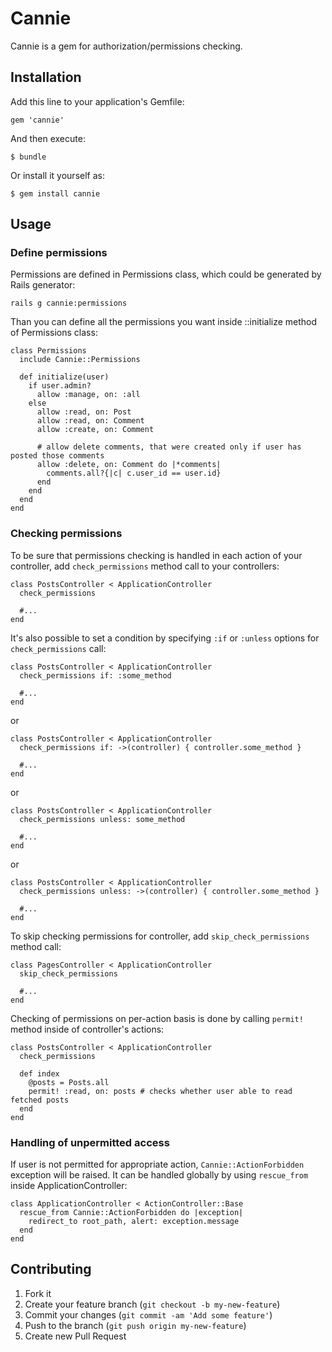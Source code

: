 # Cannie

Cannie is a gem for authorization/permissions checking.

## Installation

Add this line to your application's Gemfile:

    gem 'cannie'

And then execute:

    $ bundle

Or install it yourself as:

    $ gem install cannie

## Usage

### Define permissions

Permissions are defined in Permissions class, which could be generated by Rails generator:

    rails g cannie:permissions

Than you can define all the permissions you want inside ::initialize method of Permissions class:

    class Permissions
      include Cannie::Permissions

      def initialize(user)
        if user.admin?
          allow :manage, on: :all
        else
          allow :read, on: Post
          allow :read, on: Comment
          allow :create, on: Comment

          # allow delete comments, that were created only if user has posted those comments
          allow :delete, on: Comment do |*comments|
            comments.all?{|c| c.user_id == user.id}
          end
        end
      end
    end

### Checking permissions

To be sure that permissions checking is handled in each action of your controller, add `check_permissions` method call to your controllers:

    class PostsController < ApplicationController
      check_permissions

      #...
    end

It's also possible to set a condition by specifying `:if` or `:unless` options for `check_permissions` call:

    class PostsController < ApplicationController
      check_permissions if: :some_method

      #...
    end

or

    class PostsController < ApplicationController
      check_permissions if: ->(controller) { controller.some_method }

      #...
    end

or

    class PostsController < ApplicationController
      check_permissions unless: some_method

      #...
    end

or

    class PostsController < ApplicationController
      check_permissions unless: ->(controller) { controller.some_method }

      #...
    end

To skip checking permissions for controller, add `skip_check_permissions` method call:

    class PagesController < ApplicationController
      skip_check_permissions

      #...
    end

Checking of permissions on per-action basis is done by calling `permit!` method inside of controller's actions:

    class PostsController < ApplicationController
      check_permissions

      def index
        @posts = Posts.all
        permit! :read, on: posts # checks whether user able to read fetched posts
      end
    end

### Handling of unpermitted access

If user is not permitted for appropriate action, `Cannie::ActionForbidden` exception will be raised.
It can be handled globally by using `rescue_from` inside ApplicationController:

    class ApplicationController < ActionController::Base
      rescue_from Cannie::ActionForbidden do |exception|
        redirect_to root_path, alert: exception.message
      end
    end

## Contributing

1. Fork it
2. Create your feature branch (`git checkout -b my-new-feature`)
3. Commit your changes (`git commit -am 'Add some feature'`)
4. Push to the branch (`git push origin my-new-feature`)
5. Create new Pull Request
